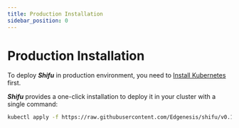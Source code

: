 ```yaml
---
title: Production Installation
sidebar_position: 0
---
```


# Production Installation

To deploy ***Shifu*** in production environment, you need to [Install Kubernetes](https://kubernetes.io/releases/download/) first.

***Shifu*** provides a one-click installation to deploy it in your cluster with a single command:

```bash
kubectl apply -f https://raw.githubusercontent.com/Edgenesis/shifu/v0.1.1/pkg/k8s/crd/install/shifu_install.yml
```
